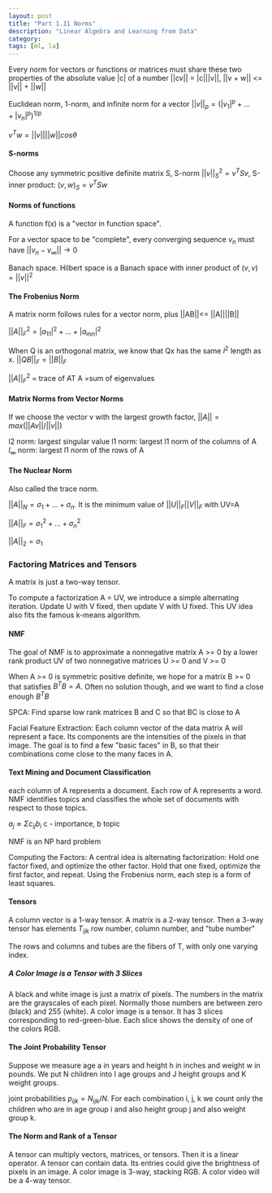 ```yaml
---
layout: post
title: "Part 1.11 Norms"
description: "Linear Algebra and Learning from Data"
category: 
tags: [ml, la]
--- 
```


Every norm for vectors or functions or matrices must share these two properties of the absolute value |c| of a number ||cv|| = |c|||v||, ||v + w|| <= ||v|| + ||w||

Euclidean norm, 1-norm, and infinite norm for a vector $||v||_p=(|v_1|^p+...+|v_n|^p)^{1/p}$

$v^Tw=||v||||w||cos\theta$

#### S-norms

Choose any symmetric positive definite matrix S, S-norm $||v||^2_S = v^TSv$, S-inner product: $(v, w)_S = v^TSw$


#### Norms of functions

A function f(x) is a "vector in function space".

For a vector space to be "complete", every converging sequence $v_n$ must have $||v_n - v_\infty|| \to 0$

Banach space. Hilbert space is a Banach space with inner product of $(v,v) = ||v||^2$


#### The Frobenius Norm

A matrix norm follows rules for a vector norm, plus ||AB||<= ||A||||B||

$||A||_F^2 = |a_{11}|^2+...+|a_{mn}|^2$

When Q is an orthogonal matrix, we know that Qx has the same $l^2$ length as x. $||QB||_F = ||B||_F$

$||A||_F^2$ = trace of AT A =sum of eigenvalues

#### Matrix Norms from Vector Norms

If we choose the vector v with the largest growth factor, $||A|| = max(||Av||/||v||)$

l2 norm: largest singular value
l1 norm: largest l1 norm of the columns of A
$l_\infty$ norm: largest l1 norm of the rows of A


#### The Nuclear Norm

Also called the trace norm.  

$||A||_N = \sigma _1 + ... + \sigma _n$. It is the minimum value of $||U||_F||V||_F$ with UV=A

$||A||_F =  \sigma _1^2 + ... + \sigma _n^2$

$||A||_2 = \sigma _1$


### Factoring Matrices and Tensors

A matrix is just a two-way tensor.

To compute a factorization A = UV, we introduce a simple alternating iteration. Update U with V fixed, then update V with U fixed. This UV idea also fits the famous k-means algorithm.

#### NMF

The goal of NMF is to approximate a nonnegative matrix A >= 0 by a lower rank product UV of two nonnegative matrices U >= 0 and V >= 0

When A >= 0 is symmetric positive definite, we hope for a matrix B >= 0 that satisfies $B^TB=A$. Often no solution though, and we want to find a close enough $B^TB$

SPCA: Find sparse low rank matrices B and C so that BC is close to A

Facial Feature Extraction: Each column vector of the data matrix A will represent a face. Its components are the intensities of the pixels in that image. The goal is to find a few "basic faces" in B, so that their combinations come close to the many faces in A.

#### Text Mining and Document Classification
each column of A represents a document.  Each row of A represents a word. NMF identifies topics and classifies the whole set of documents with respect to those topics.

$a_j \approx \Sigma c_{ij}b_i$ c - importance, b topic

NMF is an NP hard problem

Computing the Factors: A central idea is alternating factorization: Hold one factor fixed, and optimize the other factor.  Hold that one fixed, optimize the first factor, and repeat. Using the Frobenius norm, each step is a form of least squares. 

#### Tensors

A column vector is a 1-way tensor. A matrix is a 2-way tensor. Then a 3-way tensor has elements $T_{ijk}$  row number, column number, and "tube number"

The rows and columns and tubes are the fibers of T, with only one varying index.

#####  A Color Image is a Tensor with 3 Slices

A black and white image is just a matrix of pixels. The numbers in the matrix are the grayscales of each pixel. Normally those numbers are between zero (black) and 255 (white). A color image is a tensor. It has 3 slices corresponding to red-green-blue. Each slice shows the density of one of the colors RGB.

#### The Joint Probability Tensor

Suppose we measure age a in years and height h in inches and weight w in pounds.  We put N children into I age groups and J height groups and K weight groups.

joint probabilities $p_{ijk}=N_{ijk}/N$. For each combination i, j, k we count only the children who are in age group i and also height group j and also weight group k.


#### The Norm and Rank of a Tensor

A tensor can multiply vectors, matrices, or tensors. Then it is a linear operator.  A tensor can contain data. Its entries could give the brightness of pixels in an image.  A color image is 3-way, stacking RGB. A color video will be a 4-way tensor.









